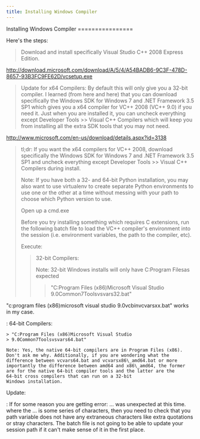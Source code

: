 ```yaml
---
title: Installing Windows Compiler
---
```


Installing Windows Compiler ================

Here's the steps:

> Download and install specifically Visual Studio C++ 2008 Express
> Edition.

<http://download.microsoft.com/download/A/5/4/A54BADB6-9C3F-478D-8657-93B3FC9FE62D/vcsetup.exe>

> Update for x64 Compilers: By default this will only give you a 32-bit
> compiler. I learned (from here and here) that you can download
> specifically the Windows SDK for Windows 7 and .NET Framework 3.5 SP1
> which gives you a x64 compiler for VC++ 2008 (VC++ 9.0) if you need
> it. Just when you are installed it, you can uncheck everything except
> Developer Tools &gt;&gt; Visual C++ Compilers which will keep you from
> installing all the extra SDK tools that you may not need.

<http://www.microsoft.com/en-us/download/details.aspx?id=3138>

> tl;dr: If you want the x64 compilers for VC++ 2008, download
> specifically the Windows SDK for Windows 7 and .NET Framework 3.5 SP1
> and uncheck everything except Developer Tools &gt;&gt; Visual C++
> Compilers during install.
>
> Note: If you have both a 32- and 64-bit Python installation, you may
> also want to use virtualenv to create separate Python environments to
> use one or the other at a time without messing with your path to
> choose which Python version to use.
>
> Open up a cmd.exe
>
> Before you try installing something which requires C extensions, run
> the following batch file to load the VC++ compiler's environment into
> the session (i.e. environment variables, the path to the compiler,
> etc).
>
> Execute:
>
> > 32-bit Compilers:
> >
> > Note: 32-bit Windows installs will only have C:Program Filesas
> > expected
> >
> > > "C:Program Files (x86)Microsoft Visual Studio
> > > 9.0Common7Toolsvsvars32.bat"

"c:program files (x86)microsoft visual studio 9.0vcbinvcvarsxx.bat" works in my case.

:   64-bit Compilers:

    > "C:Program Files (x86)Microsoft Visual Studio
    > 9.0Common7Toolsvsvars64.bat"

    Note: Yes, the native 64-bit compilers are in Program Files (x86).
    Don't ask me why. Additionally, if you are wondering what the
    difference between vcvars64.bat and vcvarsx86\_amd64.bat or more
    importantly the difference between amd64 and x86\_amd64, the former
    are for the native 64-bit compiler tools and the latter are the
    64-bit cross compilers that can run on a 32-bit
    Windows installation.

Update:

:   If for some reason you are getting error: ... was unexpected at
    this time. where the ... is some series of characters, then you need
    to check that you path variable does not have any extraneous
    characters like extra quotations or stray characters. The batch file
    is not going to be able to update your session path if it can't make
    sense of it in the first place.
